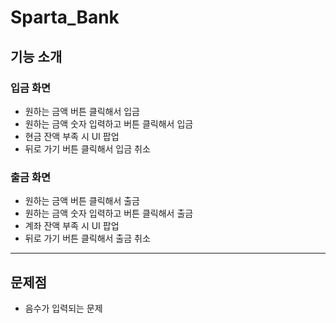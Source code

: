 # Sparta_Bank
## 기능 소개
### 입금 화면
- 원하는 금액 버튼 클릭해서 입금
- 원하는 금액 숫자 입력하고 버튼 클릭해서 입금
- 현금 잔액 부족 시 UI 팝업
- 뒤로 가기 버튼 클릭해서 입금 취소
### 출금 화면
- 원하는 금액 버튼 클릭해서 출금
- 원하는 금액 숫자 입력하고 버튼 클릭해서 출금
- 계좌 잔액 부족 시 UI 팝업
- 뒤로 가기 버튼 클릭해서 출금 취소
---
## 문제점
 - 음수가 입력되는 문제
